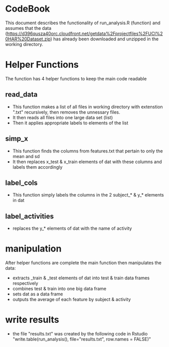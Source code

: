 # CodeBook

This document describes the functionality of run_analysis.R (function) and assumes that the data (https://d396qusza40orc.cloudfront.net/getdata%2Fprojectfiles%2FUCI%20HAR%20Dataset.zip) has already been downloaded and unzipped in the working directory.

# Helper Functions

The function has 4 helper functions to keep the main code readable

## read_data

* This function makes a list of all files in working directory with extenstion ".txt" recursively, then removes the unnessary files.
* It then reads all files into one large data set (list)
* Then it applies appropriate labels to elements of the list

## simp_x

* This function finds the columns from features.txt that pertain to only the mean and sd
* It then replaces x_test & x_train elements of dat with these columns and labels them accordingly

## label_cols

*  This function simply labels the columns in the 2 subject_* & y_* elements in dat

## label_activities

* replaces the y_* elements of dat with the name of activity

# manipulation

After helper functions are complete the main function then manipulates the data:

* extracts _train & _test elements of dat into test & train data frames respectively
* combines test & train into one big data frame
* sets dat as a data frame
* outputs the average of each feature by subject & activity

# write results

* the file "results.txt" was created by the following code in Rstudio "write.table(run_analysis(), file="results.txt", row.names = FALSE)"
